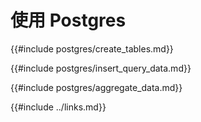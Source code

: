 # 使用 Postgres

<!--
> [database/postgres.md](https://github.com/rust-lang-nursery/rust-cookbook/blob/master/src/database/postgres.md)
> <br />
> commit 5824ee21eb8100b5795053a6d3bd61ed8b569cac - 2019.04.12
-->

{{#include postgres/create_tables.md}}

{{#include postgres/insert_query_data.md}}

{{#include postgres/aggregate_data.md}}

{{#include ../links.md}}

